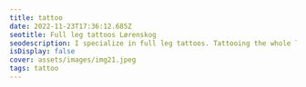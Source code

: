 ```yaml
--- 
title: tattoo 
date: 2022-11-23T17:36:12.685Z 
seotitle: Full leg tattoos Lørenskog 
seodescription: I specialize in full leg tattoos. Tattooing the whole leg is a big project, let me help you with the design and the process. 
isDisplay: false 
cover: assets/images/img21.jpeg 
tags: tattoo 
--- 
```

